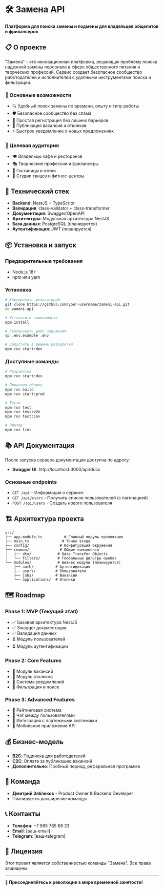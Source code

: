 # 🛠 Замена API

**Платформа для поиска замены и подмены для владельцев общепитов и фрилансеров**

## 📋 О проекте

"Замена" - это инновационная платформа, решающая проблему поиска надежной замены персонала в сфере общественного питания и творческих профессий. Сервис создает безопасное сообщество работодателей и исполнителей с удобными инструментами поиска и фильтрации.

### 🎯 Основные возможности

- 🔍 Удобный поиск замены по времени, опыту и типу работы
- 🛡️ Безопасное сообщество без спама
- 📱 Простая регистрация без лишних барьеров
- 💼 Публикация вакансий и откликов
- ⚡ Быстрое уведомление о новых предложениях

### 🎨 Целевая аудитория

- 🍽️ Владельцы кафе и ресторанов
- 🎭 Творческие профессии и фрилансеры
- 🏨 Гостиницы и отели
- 💃 Студии танцев и фитнес-центры

## 🚀 Технический стек

- **Backend**: NestJS + TypeScript
- **Валидация**: class-validator + class-transformer
- **Документация**: Swagger/OpenAPI
- **Архитектура**: Модульная архитектура NestJS
- **База данных**: PostgreSQL (планируется)
- **Аутентификация**: JWT (планируется)

## 📦 Установка и запуск

### Предварительные требования

- Node.js 18+ 
- npm или yarn

### Установка

```bash
# Клонировать репозиторий
git clone https://github.com/your-username/zameni-api.git
cd zameni-api

# Установить зависимости
npm install

# Скопировать файл окружения
cp .env.example .env

# Запустить в режиме разработки
npm run start:dev
```

### Доступные команды

```bash
# Разработка
npm run start:dev

# Продакшн сборка
npm run build
npm run start:prod

# Тесты
npm run test
npm run test:e2e
npm run test:cov

# Линтер
npm run lint
```

## 📚 API Документация

После запуска сервера документация доступна по адресу:
- **Swagger UI**: http://localhost:3000/api/docs

### Основные endpoints

- `GET /api` - Информация о сервисе
- `GET /api/users` - Получить список пользователей (с пагинацией)
- `POST /api/users` - Создать нового пользователя

## 🏗️ Архитектура проекта

```
src/
├── app.module.ts          # Главный модуль приложения
├── main.ts               # Точка входа
├── config/              # Конфигурация окружения
├── common/              # Общие компоненты
│   ├── dto/            # Data Transfer Objects
│   └── filters/        # Глобальные фильтры ошибок
└── modules/            # Бизнес модули (планируется)
    ├── auth/          # Аутентификация
    ├── users/         # Пользователи
    ├── jobs/          # Вакансии
    └── applications/  # Отклики
```

## 🗺️ Roadmap

### Phase 1: MVP (Текущий этап)
- ✅ Базовая архитектура NestJS
- ✅ Swagger документация
- ✅ Валидация данных
- ⏳ Модуль пользователей
- ⏳ Модуль аутентификации

### Phase 2: Core Features
- 🔄 Модуль вакансий
- 🔄 Модуль откликов
- 🔄 Система уведомлений
- 🔄 Фильтрация и поиск

### Phase 3: Advanced Features
- 🔄 Рейтинговая система
- 🔄 Чат между пользователями
- 🔄 Интеграция с платежными системами
- 🔄 Мобильное приложение API

## 💰 Бизнес-модель

- **B2C**: Подписка для работодателей
- **C2C**: Оплата за публикацию вакансий
- **Дополнительно**: Пробный период, реферальная программа

## 👥 Команда

- **Дмитрий Зябликов** - Product Owner & Backend Developer
- Планируется расширение команды

## 📞 Контакты

- **Телефон**: +7 965 765 66 33
- **Email**: [ваш-email]
- **Telegram**: [ваш-telegram]

## 📄 Лицензия

Этот проект является собственностью команды "Замена". Все права защищены.

---

**🚀 Присоединяйтесь к революции в мире временной занятости!**